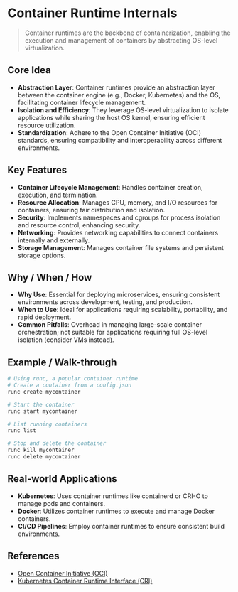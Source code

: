 # Container Runtime Internals

> Container runtimes are the backbone of containerization, enabling the execution and management of containers by abstracting OS-level virtualization.

## Core Idea
- **Abstraction Layer**: Container runtimes provide an abstraction layer between the container engine (e.g., Docker, Kubernetes) and the OS, facilitating container lifecycle management.
- **Isolation and Efficiency**: They leverage OS-level virtualization to isolate applications while sharing the host OS kernel, ensuring efficient resource utilization.
- **Standardization**: Adhere to the Open Container Initiative (OCI) standards, ensuring compatibility and interoperability across different environments.

## Key Features
- **Container Lifecycle Management**: Handles container creation, execution, and termination.
- **Resource Allocation**: Manages CPU, memory, and I/O resources for containers, ensuring fair distribution and isolation.
- **Security**: Implements namespaces and cgroups for process isolation and resource control, enhancing security.
- **Networking**: Provides networking capabilities to connect containers internally and externally.
- **Storage Management**: Manages container file systems and persistent storage options.

## Why / When / How
- **Why Use**: Essential for deploying microservices, ensuring consistent environments across development, testing, and production.
- **When to Use**: Ideal for applications requiring scalability, portability, and rapid deployment.
- **Common Pitfalls**: Overhead in managing large-scale container orchestration; not suitable for applications requiring full OS-level isolation (consider VMs instead).

## Example / Walk-through
```bash
# Using runc, a popular container runtime
# Create a container from a config.json
runc create mycontainer

# Start the container
runc start mycontainer

# List running containers
runc list

# Stop and delete the container
runc kill mycontainer
runc delete mycontainer
```

## Real-world Applications
- **Kubernetes**: Uses container runtimes like containerd or CRI-O to manage pods and containers.
- **Docker**: Utilizes container runtimes to execute and manage Docker containers.
- **CI/CD Pipelines**: Employ container runtimes to ensure consistent build environments.

## References
- [Open Container Initiative (OCI)](https://opencontainers.org/)
- [Kubernetes Container Runtime Interface (CRI)](https://kubernetes.io/docs/concepts/architecture/cri/)